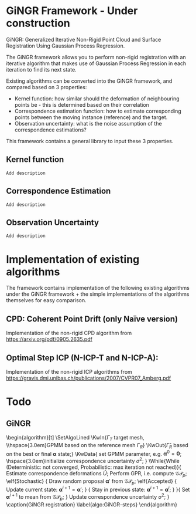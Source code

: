 # GiNGR Framework - Under construction
GiNGR: Generalized Iterative Non-Rigid Point Cloud and Surface Registration Using Gaussian Process Regression. 

The GiNGR framework allows you to perform non-rigid registration with an iterative algorithm that makes use of Gaussian Process Regression in each iteration to find its next state. 

Existing algorithms can be converted into the GiNGR framework, and compared based on 3 properties:
 - Kernel function: how similar should the deformation of neighbouring points be - this is determined based on their correlation
 - Correspondence estimation function: how to estimate corresponding points between the moving instance (reference) and the target.
 - Observation uncertainty: what is the noise assumption of the correspondence estimations?

This framework contains a general library to input these 3 properties. 

## Kernel function
`Add description`
## Correspondence Estimation
`Add description`
## Observation Uncertainty
`Add description`

# Implementation of existing algorithms
The framework contains implementation of the following existing algorithms under the GiNGR framework + the simple implementations of the algorithms themselves for easy comparison.

## CPD: Coherent Point Drift (only Naïve version)
Implementation of the non-rigid CPD algorithm from https://arxiv.org/pdf/0905.2635.pdf

## Optimal Step ICP (N-ICP-T and N-ICP-A):
Implementation of the non-rigid ICP algorithms from https://gravis.dmi.unibas.ch/publications/2007/CVPR07_Amberg.pdf

# Todo
## GiNGR

\begin{algorithm}[t]
	\SetAlgoLined
	\KwIn{$\Gamma_T$ target mesh, \\\hspace{3.0em}GPMM based on the reference mesh $\Gamma_R$}
	\KwOut{$\hat{\Gamma}_R$ based on the best or final $\bm{\alpha}$ state\;}
	\KwData{
	set GPMM parameter, e.g. $\bm{\alpha}^0=\bm{0}$\;
	\hspace{3.0em}initialize correspondence uncertainty $\sigma^2$\;
		}
    \While{While (Deterministic: not converged, Probabilistic: max iteration not reached)}{
        Estimate correspondence deformations $\hat{U}$\;
		Perform GPR, i.e. compute $\mathcal{GP}_p$\;
        \eIf{Stochastic}
        {
            Draw random proposal $\bm{\alpha}'$ from $\mathcal{GP}_p$\;
            \eIf{Accepted}
            {
                Update current state: $\bm{\alpha}^{i+1} = \bm{\alpha}'$\;
            }
            {
                Stay in previous state: $\bm{\alpha}^{i+1} = \bm{\alpha}^{i}$\;
            }
        }{
            Set $\bm{\alpha}^{i+1}$ to mean from $\mathcal{GP}_p$\;
        }
		Update correspondence uncertainty $\sigma^2$\;
	}
	\caption{GiNGR registration}
	\label{algo:GiNGR-steps}
\end{algorithm}